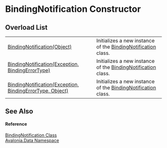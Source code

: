 # BindingNotification Constructor


## Overload List
<table>
<tr>
<td><a href="M_Avalonia_Data_BindingNotification__ctor_2">BindingNotification(Object)</a></td>
<td>Initializes a new instance of the <a href="T_Avalonia_Data_BindingNotification">BindingNotification</a> class.</td>
</tr>
<tr>
<td><a href="M_Avalonia_Data_BindingNotification__ctor_1">BindingNotification(Exception, BindingErrorType)</a></td>
<td>Initializes a new instance of the <a href="T_Avalonia_Data_BindingNotification">BindingNotification</a> class.</td>
</tr>
<tr>
<td><a href="M_Avalonia_Data_BindingNotification__ctor">BindingNotification(Exception, BindingErrorType, Object)</a></td>
<td>Initializes a new instance of the <a href="T_Avalonia_Data_BindingNotification">BindingNotification</a> class.</td>
</tr>
</table>

## See Also


#### Reference
<a href="T_Avalonia_Data_BindingNotification">BindingNotification Class</a>  
<a href="N_Avalonia_Data">Avalonia.Data Namespace</a>  

